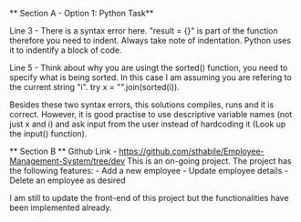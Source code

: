 ** Section A - Option 1: Python Task**

Line 3 - There is a syntax error here. "result = {}" is part of the function therefore you need to indent. Always take note of indentation. 
		Python uses it to indentify a block of code.  

Line 5 - Think about why you are usingt the sorted() function, you need to specify what is being sorted. In this case I am assuming you are refering to the current string "i".
		 try x = "".join(sorted(i)).
			
Besides these two syntax errors, this solutions compiles, runs and it is correct. 
However, it is good practise to use descriptive variable names (not just x and i) and ask input from the user instead of hardcoding it (Look up the input() function). 


** Section B ** 
Github Link - https://github.com/sthabile/Employee-Management-System/tree/dev
This is an on-going project. 
The project has the following features:
	- Add a new employee
	- Update employee details
	- Delete an employee as desired
	

I am still to update the front-end of this project but the functionalities have been implemented already.
	